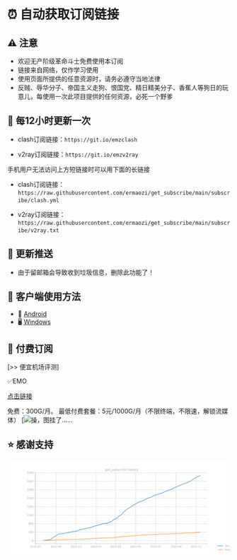 # ⏰ 自动获取订阅链接

## ⚠️ 注意

- 欢迎无产阶级革命斗士免费使用本订阅
- 链接来自网络，仅作学习使用
- 使用页面所提供的任意资源时，请务必遵守当地法律
- 反贼、辱华分子、帝国主义走狗、恨国党、精日精美分子、香蕉人等狗日的玩意儿，每使用一次此项目提供的任何资源，必死一个野爹

## 🚀 每12小时更新一次

- clash订阅链接：`https://git.io/emzclash`

- v2ray订阅链接：`https://git.io/emzv2ray`

手机用户无法访问上方短链接时可以用下面的长链接

- clash订阅链接：`https://raw.githubusercontent.com/ermaozi/get_subscribe/main/subscribe/clash.yml`

- v2ray订阅链接：`https://raw.githubusercontent.com/ermaozi/get_subscribe/main/subscribe/v2ray.txt`

## 📧 更新推送

- 由于留邮箱会导致收到垃圾信息，删除此功能了！

## 📘 客户端使用方法

- 📱 [Android](https://www.ermao.net/skill/clashforandroid/)
- 🖥 [Windows](https://www.ermao.net/uncategorized/clash-for-windows/)

## 💸 付费订阅

[>> 便宜机场评测]

✅EMO

[点击链接](https://yyds.emovpn.top/#/register?code=rriKb734)

免费：300G/月。 最低付费套餐：5元/1000G/月（不限终端，不限速，解锁流媒体）
[![操，图挂了……](https://github.com/deezertidal/freevpn/raw/main/img/EMO.png)

## ⭐ 感谢支持

[![操，图挂了……](https://raw.githubusercontent.com/ermaozi/get_subscribe/main/mail/project_info.svg)](https://github.com/ermaozi/get_subscribe)
